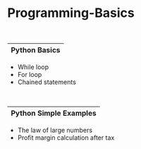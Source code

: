 # Programming-Basics

<br />

|Python Basics  |  
|------------------------------ | 
- While loop                    
- For loop                     
- Chained statements           

<br />

|Python Simple Examples | 
|---------------------- | 
- The law of large numbers      
- Profit margin calculation after tax
          